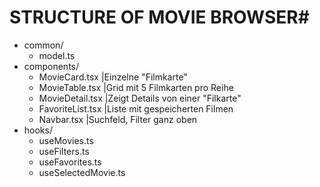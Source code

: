 # STRUCTURE OF MOVIE BROWSER#

- common/
  - model.ts
- components/
  - MovieCard.tsx    |Einzelne "Filmkarte"
  - MovieTable.tsx    |Grid mit 5 Filmkarten pro Reihe
  - MovieDetail.tsx	 |Zeigt Details von einer "Filkarte"
  - FavoriteList.tsx |Liste mit gespeicherten Filmen
  - Navbar.tsx       |Suchfeld, Filter ganz oben
- hooks/
  - useMovies.ts	
  - useFilters.ts	
  - useFavorites.ts	
  - useSelectedMovie.ts
